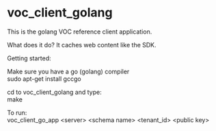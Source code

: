 # voc_client_golang<BR>
This is the golang VOC reference client application.<br>

What does it do? It caches web content like the SDK.<br>

Getting started:<br>

Make sure you have a go (golang) compiler<br>
sudo apt-get install gccgo<br>


cd to voc_client_golang and type:<br>
make<br>

To run:<br>
voc_client_go_app \<server\> \<schema name\> \<tenant_id\> \<public key\><br>
